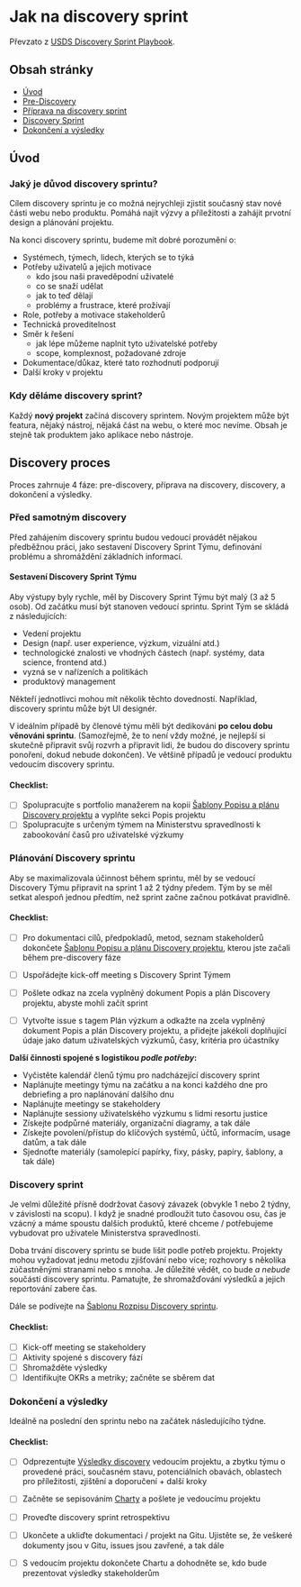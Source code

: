 # Jak na discovery sprint
Převzato z [USDS Discovery Sprint Playbook](https://github.com/usds/usds/tree/master/Research/Discovery-sprints).

## Obsah stránky
+ [Úvod](#uvod)
+ [Pre-Discovery](#pre-discovery)
+ [Příprava na discovery sprint](#priprava-na-discovery-sprint)
+ [Discovery Sprint](#discovery-sprint)
+ [Dokončení a výsledky](#dokonceni-a-vysledky)


## Úvod

### Jaký je důvod discovery sprintu?

Cílem discovery sprintu je co možná nejrychleji zjistit současný stav nové části webu nebo produktu. Pomáhá najít výzvy a příležitosti a zahájit prvotní design a plánování projektu.

Na konci discovery sprintu, budeme mít dobré porozumění o:

- Systémech, týmech, lidech, kterých se to týká
- Potřeby uživatelů a jejich motivace
  - kdo jsou naši praveděpodní uživatelé
  - co se snaží udělat
  - jak to teď dělají
  - problémy a frustrace, které prožívají
- Role, potřeby a motivace stakeholderů
- Technická proveditelnost
- Směr k řešení
  - jak lépe můžeme naplnit tyto uživatelské potřeby
  - scope, komplexnost, požadované zdroje
- Dokumentace/důkaz, které tato rozhodnutí podporují
- Další kroky v projektu

### Kdy děláme discovery sprint?   

Každý **nový projekt** začíná discovery sprintem. Novým projektem může být featura, nějaký nástroj, nějaká část na webu, o které moc nevíme. Obsah je stejně tak produktem jako aplikace nebo nástroje.

## Discovery proces
Proces zahrnuje 4 fáze: pre-discovery, příprava na discovery, discovery, a dokončení a výsledky.

### Před samotným discovery

Před zahájením discovery sprintu budou vedoucí provádět nějakou předběžnou práci, jako sestavení Discovery Sprint Týmu, definování problému a shromáždění základních informací.

#### Sestavení Discovery Sprint Týmu

Aby výstupy byly rychle, měl by Discovery Sprint Týmu být malý (3 až 5 osob). Od začátku musí být stanoven vedoucí sprintu. Sprint Tým se skládá z následujících:

- Vedení projektu
- Design (např. user experience, výzkum, vizuální atd.)
- technologické znalosti ve vhodných částech (např. systémy, data science, frontend atd.)
- vyzná se v nařízeních a politikách
- produktový management

Někteří jednotlivci mohou mít několik těchto dovedností. Například, discovery sprintu může být UI designér.

V ideálním případě by členové týmu měli být dedikováni **po celou dobu věnováni sprintu**. (Samozřejmě, že to není vždy možné, je nejlepší si skutečně připravit svůj rozvrh a připravit lidi, že budou do discovery sprintu ponořeni, dokud nebude dokončen). Ve většině případů je vedoucí produktu vedoucím discovery sprintu.

#### Checklist:

- [ ] Spolupracujte s portfolio manažerem na kopii [Šablony Popisu a plánu Discovery projektu](popis-plan-discovery-projekt-sablona.md) a vyplňte sekci Popis projektu
- [ ] Spolupracujte s určeným týmem na Ministerstvu spravedlnosti k zabookování časů pro uživatelské výzkumy

### Plánování Discovery sprintu

Aby se maximalizovala účinnost během sprintu, měl by se vedoucí Discovery Týmu připravit na sprint 1 až 2 týdny předem. Tým by se měl setkat alespoň jednou předtím, než sprint začne začnou potkávat pravidlně. 

#### Checklist:
- [ ] Pro dokumentaci cílů, předpokladů, metod, seznam stakeholderů dokončete [Šablonu Popisu a plánu Discovery projektu](popis-plan-discovery-projekt-sablona.md), kterou jste začali během pre-discovery fáze
- [ ] Uspořádejte kick-off meeting s Discovery Sprint Týmem
- [ ] Pošlete odkaz na zcela vyplněný dokument Popis a plán Discovery projektu, abyste mohli začít sprint
- [ ] Vytvořte issue s tagem Plán výzkum a odkažte na zcela vyplněný dokument Popis a plán Discovery projektu, a přidejte jakékoli doplňující údaje jako datum uživatelských výzkumů, časy, kritéria pro účastníky


**Další činnosti spojené s logistikou _podle potřeby_:**
* Vyčistěte kalendář členů týmu pro nadcházející discovery sprint
* Naplánujte meetingy týmu na začátku a na konci každého dne pro debriefing a pro naplánování dalšího dnu
* Naplánujte meetingy se stakeholdery
* Naplánujte sessiony uživatelského výzkumu s lidmi resortu justice
* Získejte podpůrné materiály, organizační diagramy, a tak dále
* Získejte povolení/přístup do klíčových systémů, účtů, informacím, usage datům, a tak dále
* Sjednoťte materiály (samolepící papírky, fixy, pásky, papíry, šablony, a tak dále)


### Discovery sprint
Je velmi důležité přísně dodržovat časový závazek (obvykle 1 nebo 2 týdny, v závislosti na scopu). I když je snadné prodloužit tuto časovou osu, čas je vzácný a máme spoustu dalších produktů, které chceme / potřebujeme vybudovat pro uživatele Ministerstva spravedlnosti.

Doba trvání discovery sprintu se bude lišit podle potřeb projektu. Projekty mohou vyžadovat jednu metodu zjišťování nebo více; rozhovory s několika zúčastněnými stranami nebo s mnoha. Je důležité vědět, co bude _a nebude_ součástí discovery sprintu. Pamatujte, že shromažďování výsledků a jejich reportování zabere čas.

Dále se podívejte na [Šablonu Rozpisu Discovery sprintu](discovery-sprint-rozpis.md).

#### Checklist:

- [ ] Kick-off meeting se stakeholdery
- [ ] Aktivity spojené s discovery fází
- [ ] Shromažděte výsledky
- [ ] Identifikujte OKRs a metriky; začněte se sběrem dat

### Dokončení a výsledky
Ideálně na poslední den sprintu nebo na začátek následujícího týdne.

#### Checklist:

- [ ] Odprezentujte [Výsledky discovery](discovery-vysledky-sablona.pptx) vedoucím projektu, a zbytku týmu o provedené práci, současném stavu, potenciálních obavách, oblastech pro příležitosti, zjištění a doporučení + další kroky
- [ ] Začněte se sepisováním [Charty](/charta.md) a pošlete je vedoucímu projektu
- [ ] Proveďte discovery sprint retrospektivu
- [ ] Ukončete a ukliďte dokumentaci / projekt na Gitu. Ujistěte se, že veškeré dokumenty jsou v Gitu, issues jsou zavřené, a tak dále
- [ ] S vedoucím projektu dokončete Chartu a dohodněte se, kdo bude prezentovat výsledky stakeholderům

